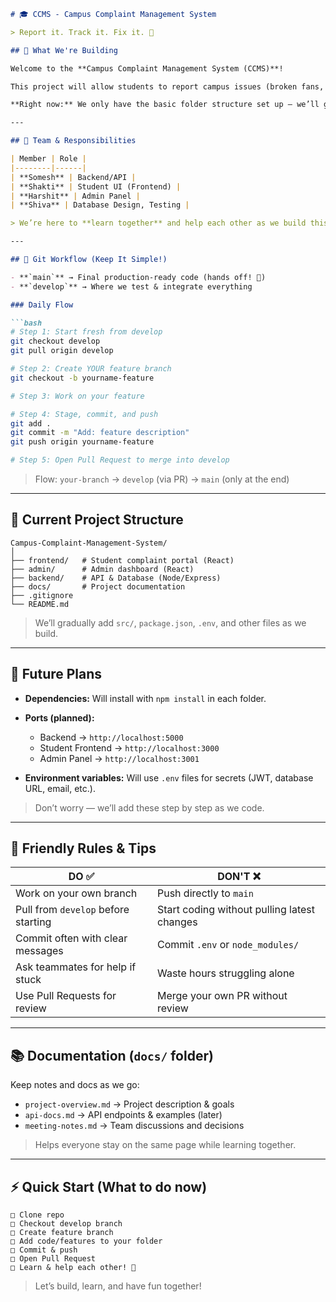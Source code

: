 
````markdown
# 🎓 CCMS - Campus Complaint Management System

> Report it. Track it. Fix it. 🚀

## 👋 What We're Building

Welcome to the **Campus Complaint Management System (CCMS)**!  

This project will allow students to report campus issues (broken fans, dirty washrooms, flickering lights) and give admins a dashboard to track, assign, and resolve them efficiently.  

**Right now:** We only have the basic folder structure set up — we’ll gradually add code, dependencies, and features together.

---

## 👥 Team & Responsibilities

| Member | Role |
|--------|------|
| **Somesh** | Backend/API |
| **Shakti** | Student UI (Frontend) |
| **Harshit** | Admin Panel |
| **Shiva** | Database Design, Testing |

> We’re here to **learn together** and help each other as we build this project.

---

## 🌳 Git Workflow (Keep It Simple!)

- **`main`** → Final production-ready code (hands off! 🚫)  
- **`develop`** → Where we test & integrate everything  

### Daily Flow

```bash
# Step 1: Start fresh from develop
git checkout develop
git pull origin develop

# Step 2: Create YOUR feature branch
git checkout -b yourname-feature

# Step 3: Work on your feature

# Step 4: Stage, commit, and push
git add .
git commit -m "Add: feature description"
git push origin yourname-feature

# Step 5: Open Pull Request to merge into develop
````

> Flow: `your-branch` → `develop` (via PR) → `main` (only at the end)

---

## 📁 Current Project Structure

```
Campus-Complaint-Management-System/
│
├── frontend/   # Student complaint portal (React)
├── admin/      # Admin dashboard (React)
├── backend/    # API & Database (Node/Express)
├── docs/       # Project documentation
├── .gitignore
└── README.md
```

> We’ll gradually add `src/`, `package.json`, `.env`, and other files as we build.

---

## 🚀 Future Plans

* **Dependencies:** Will install with `npm install` in each folder.
* **Ports (planned):**

  * Backend → `http://localhost:5000`
  * Student Frontend → `http://localhost:3000`
  * Admin Panel → `http://localhost:3001`
* **Environment variables:** Will use `.env` files for secrets (JWT, database URL, email, etc.).

> Don’t worry — we’ll add these step by step as we code.

---

## 🛑 Friendly Rules & Tips

| DO ✅                                | DON'T ❌                                     |
| ----------------------------------- | ------------------------------------------- |
| Work on your own branch             | Push directly to `main`                     |
| Pull from `develop` before starting | Start coding without pulling latest changes |
| Commit often with clear messages    | Commit `.env` or `node_modules/`            |
| Ask teammates for help if stuck     | Waste hours struggling alone                |
| Use Pull Requests for review        | Merge your own PR without review            |

---

## 📚 Documentation (`docs/` folder)

Keep notes and docs as we go:

* `project-overview.md` → Project description & goals
* `api-docs.md` → API endpoints & examples (later)
* `meeting-notes.md` → Team discussions and decisions

> Helps everyone stay on the same page while learning together.

---

## ⚡ Quick Start (What to do now)

```
□ Clone repo
□ Checkout develop branch
□ Create feature branch
□ Add code/features to your folder
□ Commit & push
□ Open Pull Request
□ Learn & help each other! 🚀
```


> Let’s build, learn, and have fun together!



